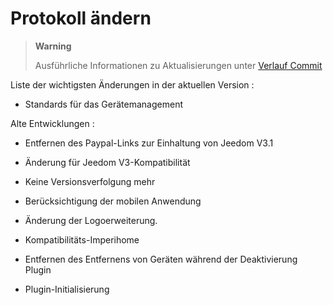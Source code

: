 Protokoll ändern
==========

> **Warning**
>
> Ausführliche Informationen zu Aktualisierungen unter [Verlauf
> Commit](https://github.com/Jeedom-Plugins-Extra/plugin-bornetenda/commits/master)

Liste der wichtigsten Änderungen in der aktuellen Version :

-   Standards für das Gerätemanagement

Alte Entwicklungen :

-   Entfernen des Paypal-Links zur Einhaltung von Jeedom V3.1

-   Änderung für Jeedom V3-Kompatibilität

-   Keine Versionsverfolgung mehr

-   Berücksichtigung der mobilen Anwendung

-   Änderung der Logoerweiterung.

-   Kompatibilitäts-Imperihome

-   Entfernen des Entfernens von Geräten während der Deaktivierung
    Plugin

-   Plugin-Initialisierung
